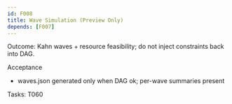 ```yaml
---
id: F008
title: Wave Simulation (Preview Only)
depends: [F007]
---
```


Outcome: Kahn waves + resource feasibility; do not inject constraints back into DAG.

Acceptance
- waves.json generated only when DAG ok; per-wave summaries present

Tasks: T060
